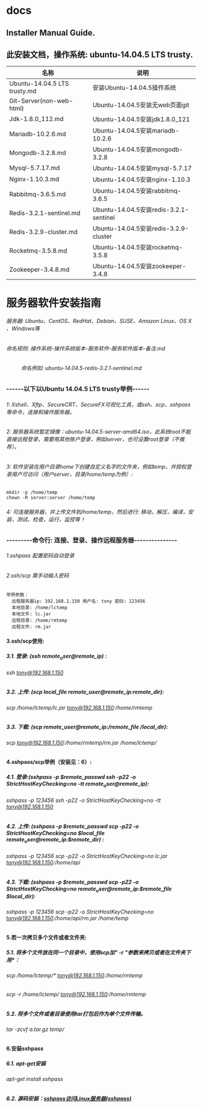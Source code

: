 # docs
## Installer Manual Guide.
## 此安装文档，操作系统: ubuntu-14.04.5 LTS trusty.

|名称|说明|
|---|---|
Ubuntu-14.04.5 LTS trusty.md |	安装Ubuntu-14.04.5操作系统
Git-Server(non-web-html) | Ubuntu-14.04.5安装无web页面git
Jdk-1.8.0_112.md | Ubuntu-14.04.5安装jdk1.8.0_121
Mariadb-10.2.6.md |	Ubuntu-14.04.5安装mariadb-10.2.6
Mongodb-3.2.8.md | Ubuntu-14.04.5安装mongodb-3.2.8
Mysql-5.7.17.md | Ubuntu-14.04.5安装mysql-5.7.17
Nginx-1.10.3.md | Ubuntu-14.04.5安装nginx-1.10.3
Rabbitmq-3.6.5.md |	Ubuntu-14.04.5安装rabbitmq-3.6.5
Redis-3.2.1-sentinel.md | Ubuntu-14.04.5安装redis-3.2.1-sentinel
Redis-3.2.9-cluster.md | Ubuntu-14.04.5安装redis-3.2.9-cluster
Rocketmq-3.5.8.md |	Ubuntu-14.04.5安装rocketmq-3.5.8
Zookeeper-3.4.8.md | Ubuntu-14.04.5安装zookeeper-3.4.8

服务器软件安装指南
=================================
###### 服务器: Ubuntu、CentOS、RedHat、Debian、SUSE、Amazon Linux、OS X 、Windows等
###### 命名规则: 操作系统-操作系统版本-服务软件-服务软件版本-备注.md 
######           命名例如: ubuntu-14.04.5-redis-3.2.1-sentinel.md
### ------以下以Ubuntu 14.04.5 LTS trusty举例------
###### 1: Xshell、Xftp、SecureCRT、SecureFX可视化工具，或ssh、scp、sshpass等命令，连接和操作服务器。
###### 2: 服务器系统暂定镜像：ubuntu-14.04.5-server-amd64.iso，此系统root不能直接远程登录，需要用其他账户登录，例如server，也可设置root登录（不推荐）。
###### 3: 软件安装在用户目录home下创建自定义名字的文件夹，例如temp，并授权登录用户可访问（用户server，目录/home/temp为例）:
```
mkdir -p /home/temp
chown -R server:server /home/temp
```
###### 4: 可连接服务器，并上传文件到/home/temp，然后进行: 移动，解压，编译，安装，测试，检查，运行，监控等！
### ---------命令行: 连接、登录、操作远程服务器---------------
###### 1.sshpass 配置密码自动登录
###### 2.ssh/scp 需手动输入密码
```
举例参数：
  远程服务器ip: 192.168.1.150 用户名: tony 密码: 123456
  本地目录: /home/lctemp
  本地文件: lc.jar
  远程目录: /home/rmtemp
  远程文件: rm.jar
```
#### 3.ssh/scp使用:
##### 3.1. 登录: (ssh $remote_user@$remote_ip) :
######	ssh tony@192.168.1.150
##### 3.2. 上传: (scp local_file remote_user@remote_ip:remote_dir):
######	scp /home/lctemp/lc.jar tony@192.168.1.150:/home/rmtemp
##### 3.3. 下载: (scp remote_user@remote_ip:/remote_file /local_dir):
######	scp tony@192.168.1.150:/home/rmtemp/rm.jar /home/lctemp/
#### 4.sshpass/scp举例（安装见：6）:
##### 4.1. 登录:(sshpass -p $remote_passwd ssh -p22 -o StrictHostKeyChecking=no -tt $remote_user@$remote_ip):
######	sshpass -p 123456 ssh -p22 -o StrictHostKeyChecking=no -tt tony@192.168.1.150
##### 4.2. 上传: (sshpass -p $remote_passwd scp -p22 -o StrictHostKeyChecking=no $local_file $remote_user@$remote_ip:$remote_dir) : 
######	sshpass -p 123456 scp -p22 -o StrictHostKeyChecking=no lc.jar tony@192.168.1.150:/home/api
##### 4.3. 下载: (sshpass -p $remote_passwd scp -p22 -o StrictHostKeyChecking=no $remote_user@$remote_ip:$remote_file $local_dir):	
######	sshpass -p 123456 scp -p22 -o StrictHostKeyChecking=no tony@192.168.1.150:/home/api/rm.jar /home/temp
#### 5.若一次拷贝多个文件或者文件夹:
##### 5.1.  将多个文件放在同一个目录中，使用scp加" -r "参数来拷贝或者在文件夹下用*：
######	scp /home/lctemp/* tony@192.168.1.150:/home/rmtemp
######	scp -r /home/lctemp/ tony@192.168.1.150:/home/rmtemp
##### 5.2. 将多个文件或者目录使用tar打包后作为单个文件传输。
######	tar -zcvf a.tar.gz temp/
#### 6.安装sshpass
##### 6.1. apt-get安装
######	apt-get install sshpass
##### 6.2. 源码安装：[sshpass访问Linux服务器(sshpass)](http://blog.csdn.net/typa01_kk/article/details/42239553)
